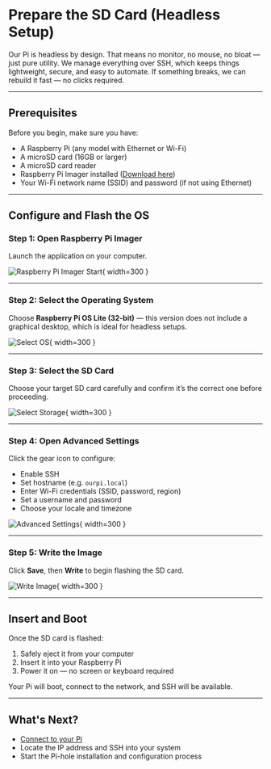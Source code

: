 # Prepare the SD Card (Headless Setup)

Our Pi is headless by design. That means no monitor, no mouse, no bloat — just pure utility. We manage everything over SSH, which keeps things lightweight, secure, and easy to automate. If something breaks, we can rebuild it fast — no clicks required.

---

## Prerequisites

Before you begin, make sure you have:

- A Raspberry Pi (any model with Ethernet or Wi-Fi)
- A microSD card (16GB or larger)
- A microSD card reader
- Raspberry Pi Imager installed ([Download here](https://www.raspberrypi.com/software/))
- Your Wi-Fi network name (SSID) and password (if not using Ethernet)

---

## Configure and Flash the OS

### Step 1: Open Raspberry Pi Imager

Launch the application on your computer.

![Raspberry Pi Imager Start](../assets/imager_start.png){ width=300 }

---

### Step 2: Select the Operating System

Choose **Raspberry Pi OS Lite (32-bit)** — this version does not include a graphical desktop, which is ideal for headless setups.

![Select OS](../assets/imager-lite.png){ width=300 }

---

### Step 3: Select the SD Card

Choose your target SD card carefully and confirm it’s the correct one before proceeding.

![Select Storage](../assets/imager-storage.png){ width=300 }

---

### Step 4: Open Advanced Settings

Click the gear icon to configure:

- Enable SSH
- Set hostname (e.g. `ourpi.local`)
- Enter Wi-Fi credentials (SSID, password, region)
- Set a username and password
- Choose your locale and timezone

![Advanced Settings](../assets/imager-settings.png){ width=300 }

---

### Step 5: Write the Image

Click **Save**, then **Write** to begin flashing the SD card.

![Write Image](../assets/imager-write.png){ width=300 }

---

## Insert and Boot

Once the SD card is flashed:

1. Safely eject it from your computer
2. Insert it into your Raspberry Pi
3. Power it on — no screen or keyboard required

Your Pi will boot, connect to the network, and SSH will be available.

---

## What's Next?

- [Connect to your Pi](connect.md)
- Locate the IP address and SSH into your system
- Start the Pi-hole installation and configuration process
